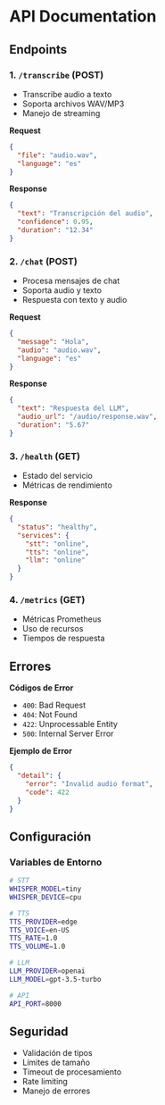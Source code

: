 # API Documentation

## Endpoints

### 1. `/transcribe` (POST)
- Transcribe audio a texto
- Soporta archivos WAV/MP3
- Manejo de streaming

**Request**
```json
{
  "file": "audio.wav",
  "language": "es"
}
```

**Response**
```json
{
  "text": "Transcripción del audio",
  "confidence": 0.95,
  "duration": "12.34"
}
```

### 2. `/chat` (POST)
- Procesa mensajes de chat
- Soporta audio y texto
- Respuesta con texto y audio

**Request**
```json
{
  "message": "Hola",
  "audio": "audio.wav",
  "language": "es"
}
```

**Response**
```json
{
  "text": "Respuesta del LLM",
  "audio_url": "/audio/response.wav",
  "duration": "5.67"
}
```

### 3. `/health` (GET)
- Estado del servicio
- Métricas de rendimiento

**Response**
```json
{
  "status": "healthy",
  "services": {
    "stt": "online",
    "tts": "online",
    "llm": "online"
  }
}
```

### 4. `/metrics` (GET)
- Métricas Prometheus
- Uso de recursos
- Tiempos de respuesta

## Errores

**Códigos de Error**
- `400`: Bad Request
- `404`: Not Found
- `422`: Unprocessable Entity
- `500`: Internal Server Error

**Ejemplo de Error**
```json
{
  "detail": {
    "error": "Invalid audio format",
    "code": 422
  }
}
```

## Configuración

### Variables de Entorno
```bash
# STT
WHISPER_MODEL=tiny
WHISPER_DEVICE=cpu

# TTS
TTS_PROVIDER=edge
TTS_VOICE=en-US
TTS_RATE=1.0
TTS_VOLUME=1.0

# LLM
LLM_PROVIDER=openai
LLM_MODEL=gpt-3.5-turbo

# API
API_PORT=8000
```

## Seguridad

- Validación de tipos
- Límites de tamaño
- Timeout de procesamiento
- Rate limiting
- Manejo de errores
